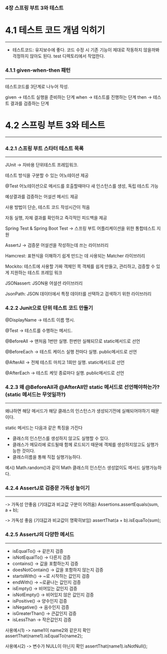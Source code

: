 ###  4장 스프링 부트 3와 테스트

# 4.1 테스트 코드 개념 익히기
---

- 테스트코드: 유지보수에 좋다. 코드 수정 시 기존 기능이 제대로 작동하지 않을까봐 걱정하지 않아도 된다. test 디렉토리에서 작업한다.


### 4.1.1 given-when-then 패턴
---
테스트코드를 3단계로 나누어 작성.

given -> 테스트 실행을 준비하는 단계
when -> 테스트를 진행하는 단계
then -> 테스트 결과를 검증하는 단계



# 4.2 스프링 부트 3와 테스트
---

### 4.2.1 스프링 부트 스타터 테스트 목록
---

JUnit -> 자바용 단위테스트 프레임워크.

테스트 방식을 구분할 수 있는 어노테이션 제공

@Test 어노테이션으로 메서드를 호출할때마다 새 인스턴스를 생성, 독립 테스트 가능

예상결과를 검증하는 어설션 메서드 제공

사용 방법이 단순, 테스트 코드 작성시간이 적음

자동 실행, 자체 결과를 확인하고 즉각적인 피드백을 제공


Spring Test & Spring Boot Test -> 스프링 부트 어플리케이션을 위한 통합테스트 지원

AssertJ -> 검증문 어설션을 작성하는데 쓰는 라이브러리

Hamcrest: 표현식을 이해하기 쉽게 만드는 데 사용되는 Matcher 라이브러리

Mockito: 테스트에 사용할 가짜 객체인 목 객체를 쉽게 만들고, 관리하고, 검증할 수 있게 지원하는 테스트 프레임 워크

JSONassert: JSON용 어설션 라이브러리

JsonPath: JSON 데이터에서 특정 데이터를 선택하고 검색하기 위한 라이브러리



### 4.2.2 Junit으로 단위 테스트 코드 만들기


@DisplayName -> 테스트 이름 명시.

@Test -> 테스트를 수행하는 메서드.

@BeforeAll -> 맨처음 1번만 실행. 한번만 실해되므로 static메서드로 선언

@BeforeEach -> 테스트 케이스 실행 전마다 실행. public메서드로 선언

@AfterAll -> 전체 테스트 마치고 1회만 실행. static메서드로 선언

@AfterEach -> 테스트 케잇 종료마다 실행.  public메서드로 선언



### 4.2.3 왜 @BeforeAll과 @AfterAll만 static 메서드로 선언해야하는가? (static 메서드는 무엇일까?)
---

왜냐하면 해당 메서드가 해당 클래스의 인스턴스가 생성되기전에 실해되어야하기 때문이다.

static 메서드는 다음과 같은 특징을 가진다

- 클래스의 인스턴스를 생성하지 않고도 실행할 수 있다.
- 클래스가 메모리에 로드될때 함께 로드되기 때문에 객체를 생성하지않고도 실행가능한 것이다.
- 클래스이름을 통해 직접 실행가능하다.


예시) 
Math.random()과 같이 Math 클래스의 인스턴스 생성없이도 메서드 실행가능하다.



### 4.2.4 AssertJ로 검증문 가독성 높이기
---

-> 가독성 안좋음 (기대값과 비교값 구분이 어려움)
Assertions.assertEquals(sum, a + b);


-> 가독성 좋음 (기대값과 비교값이 명확히보임)
assertThat(a + b).isEquaTo(sum);

### 4.2.5 AssertJ의 다양한 메서드
---
- isEqualTo() -> 같은지 검증
- isNotEqualTo() -> 다른지 검증
- contains() -> 값을 포함하는지 검증
- doesNotContain() -> 값을 포함하지 않는지 검증
- startsWith() -> ~로 시작하는 값인지 검증
- endWith() -> ~로끝나는 값인지 검증
- isEmpty() -> 비어있는 값인지 검증
- isNotEmpty() -> 비어있지 않은 값인지 검증
- isPositive() -> 양수인지 검증
- isNegative() -> 음수인지 검증
- isGreaterThan() -> 큰값인지 검증
- isLessThan -> 작은값인지 검증


사용예시1) -> name1이 name2와 같은지 확인
assertThat(name1).isEqualTo(name2);


사용예시2) -> 변수가 NULL이 아닌지 확인
assertThat(name1).isNotNull();
